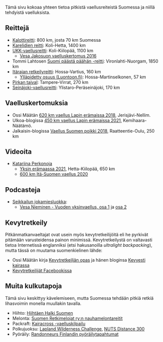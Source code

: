 ---
---

Tämä sivu kokoaa yhteen tietoa pitkistä vaellusreiteistä Suomessa ja niillä tehdyistä vaelluksista.

## Reittejä

- [Kalottireitti](https://www.luontoon.fi/kalottireitti): 800 km, josta 70 km Suomessa
- [Karelidien reitti](https://www.instagram.com/p/CeIvLbgOHjI/): Koli-Hetta, 1400 km
- [UKK-vaellusreitti](https://fi.wikipedia.org/wiki/UKK-reitti): Koli-Kiilopää, 1100 km
  - [Vesa Jakosuon vaelluskertomus 2016](https://aloneinthewild.net/2018/05/30/ukk-reitti-kolilta-kiilopaalle/)
- Tommi Lahtosen [Suomi päästä päähän -reitti](https://hazor.iki.fi/2021/suomi/): Vironlahti-Nuorgam, 1850 km
- [Itärajan retkeilyreitti](https://www.itarajanreitti.fi/): Hossa-Vartius, 160 km
  - [Ylläpidetty osuus (Luontoon.fi)](https://www.luontoon.fi/itarajankesaretkeilyreitti): Hossa-Martinselkonen, 57 km
- [Pirkan taival](https://www.theseus.fi/bitstream/handle/10024/88484/tero_kuorikoski.pdf?sequence=1&isAllowed=y): Tampere-Virrat, 270 km
- [Seinäjoki-vaellusreitti](https://www.seinajoki.fi/tiedotteet/seinajoki-vaellusreitin-avajaiset-14-5/): Ylistaro-Peräseinäjoki, 170 km

## Vaelluskertomuksia

- Ossi Määtän [620 km vaellus Lapin erämaissa 2018](https://kevyestikairassa.com/blog/index.php/2018/09/25/620-km-ultrakevyt-vaellus-lapin-eramaissa/), Jerisjävi-Nellim.
- Ulkoa-blogissa [450 km vaellus Lapin erämaissa 2021](https://ulkoa.com/450-km-vaellus-lapin-eramaissa/), Kemihaara-Näätämö.
- Jalkaisin-blogissa [Vaellus Suomen poikki 2018](https://jalkaisin.blogspot.com/2018/08/vaelluksella-suomen-poikki-osa-1.html), Raatteentie-Oulu, 250 km

## Videoita

- [Katariina Perkonoja](https://www.youtube.com/c/KatariinaPerkonojaHikes/featured)
  - [Yksin erämaassa 2021](https://www.youtube.com/watch?v=orYMHqnT2go&list=PLI4aje80TjLPUoiycfSsytvjz44HLtOcS), Hetta-Kiilopää, 650 km
  - [600 km Itä-Suomen vaellus 2020](https://www.youtube.com/watch?v=lC20LCn_ReA&list=PLI4aje80TjLObi-oH57iaYk8fm5zdxK6d)

## Podcasteja

- [Seikkailun jokamiesluokka](https://www.supla.fi/podcast/seikkailun-jokamiesluokka):
  - [Vesa Nieminen - Vuoden yksinvaellus, osa 1](https://www.supla.fi/episode/c9f7786c-275a-5ccb-8fe0-a6532dbe10fe) ja [osa 2](https://www.supla.fi/episode/31f49d39-5ed2-5d43-b6fd-2ce9d8870535)
  
## Kevytretkeily

Pitkänmatkanvaeltajat ovat usein myös kevytretkeilijöitä eli he pyrkivät pitämään varusteidensa painon minimissä. Kevytretkeilystä on valtavasti tietoa Internetissä englanniksi (etsi hakusanoilla _ultralight backpacking_), mutta tässä on muutama suomenkielinen lähde:

- Ossi Määtän kirja [Kevytretkeiljän opas](https://kevyestikairassa.com/blog/index.php/2020/02/24/kevytretkeilijan-opas/) ja hänen bloginsa [Kevyesti kairassa](https://kevyestikairassa.com/blog/)
- [Kevytretkeilijät Facebookissa](https://www.facebook.com/groups/kevytretkeilijat/)

## Muita kulkutapoja

Tämä sivu keskittyy kävelemiseen, mutta Suomessa tehdään pitkiä retkiä lihasvoimin monella muullakin tavalla. 

- Hiihto: [Hiihtäen Halki Suomen](https://www.hhs-ski.net/fi/hiihtaen-halki-suomen/)
- Melonta: [Suomen Retkimelojat ry:n nauhamelontareitit](https://retkimelojat.fi/) 
- Packraft: [Kairacross -vaelluskilpailu](https://kairacross.fi/fi/etusivu)
- Polkujuoksu: [Lapland Wilderness Challenge](https://laplandchallenge.net/), [NUTS Distance 300](https://nutsyllaspallas.com/fi/nutsdistance300/)
- Pyöräily: [Randonneurs Finlandin pyöräilytapahtumat](https://www.randonneurs.fi/)
